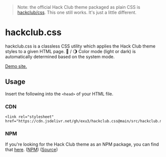 > Note: the official Hack Club theme packaged as plain CSS is [hackclub/css](https://github.com/hackclub/css).
> This one still works. It's just a little different.

# hackclub.css

hackclub.css is a classless CSS utility which applies the Hack Club theme styles to a given HTML page. 🔆 / 🌖 Color mode (light or dark) is automatically determined based on the system mode.

[Demo site.](https://dot-css.hackclub.dev)

## Usage

Insert the following into the `<head>` of your HTML file.

### CDN

```
<link rel="stylesheet" href="https://cdn.jsdelivr.net/gh/exu3/hackclub.css@main/src/hackclub.min.css">
```

### NPM

If you're looking for the Hack Club theme as an NPM package, you can find that [here](https://theme.hackclub.com). ([NPM](https://www.npmjs.com/package/@hackclub/theme)) ([Source](https://github.com/hackclub/theme))
